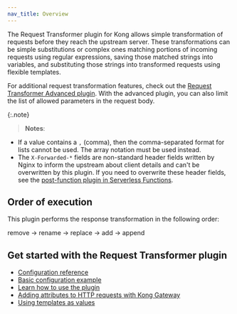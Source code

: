 ```yaml
---
nav_title: Overview
---
```


The Request Transformer plugin for Kong allows simple transformation of requests
before they reach the upstream server. These transformations can be simple substitutions
or complex ones matching portions of incoming requests using regular expressions, saving
those matched strings into variables, and substituting those strings into transformed requests using flexible templates.

For additional request transformation features, check out the
[Request Transformer Advanced plugin](/hub/kong-inc/request-transformer-advanced/).
With the advanced plugin, you can also limit the list of allowed parameters in the request body.

{:.note}
> **Notes**:
* If a value contains a `,` (comma), then the comma-separated format for lists cannot be used. The array
notation must be used instead.
* The `X-Forwarded-*` fields are non-standard header fields written by Nginx to inform the upstream about
client details and can't be overwritten by this plugin. If you need to overwrite these header fields, see the
[post-function plugin in Serverless Functions](https://docs.konghq.com/hub/kong-inc/serverless-functions/).


## Order of execution

This plugin performs the response transformation in the following order:

remove → rename → replace → add → append

## Get started with the Request Transformer plugin

* [Configuration reference](/hub/kong-inc/request-transformer/configuration/)
* [Basic configuration example](/hub/kong-inc/request-transformer/how-to/basic-example/)
* [Learn how to use the plugin](/hub/kong-inc/request-transformer/how-to/)
* [Adding attributes to HTTP requests with Kong Gateway](/hub/kong-inc/request-transformer/how-to/add-body-value/)
* [Using templates as values](/hub/kong-inc/request-transformer/how-to/templates/)
